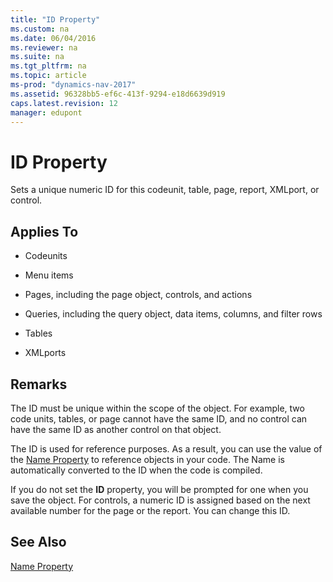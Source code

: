 ```yaml
---
title: "ID Property"
ms.custom: na
ms.date: 06/04/2016
ms.reviewer: na
ms.suite: na
ms.tgt_pltfrm: na
ms.topic: article
ms-prod: "dynamics-nav-2017"
ms.assetid: 96328bb5-ef6c-413f-9294-e18d6639d919
caps.latest.revision: 12
manager: edupont
---
```

# ID Property
Sets a unique numeric ID for this codeunit, table, page, report, XMLport, or control.  
  
## Applies To  
  
-   Codeunits  
  
-   Menu items  
  
-   Pages, including the page object, controls, and actions  
  
-   Queries, including the query object, data items, columns, and filter rows  
  
-   Tables  
  
-   XMLports  
  
## Remarks  
 The ID must be unique within the scope of the object. For example, two code units, tables, or page cannot have the same ID, and no control can have the same ID as another control on that object.  
  
 The ID is used for reference purposes. As a result, you can use the value of the [Name Property](Name-Property-duplicate.md) to reference objects in your code. The Name is automatically converted to the ID when the code is compiled.  
  
 If you do not set the **ID** property, you will be prompted for one when you save the object. For controls, a numeric ID is assigned based on the next available number for the page or the report. You can change this ID.  
  
## See Also  
 [Name Property](Name-Property-duplicate.md)